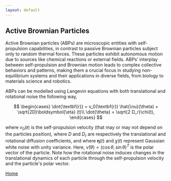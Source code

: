 ```yaml
---
layout: default
---
```


## Active Brownian Particles

Active Brownian particles (ABPs) are microscopic entities with self-propulsion capabilities, in contrast to passive
Brownian particles subject only to random thermal forces. These particles exhibit autonomous motion due to
sources like chemical reactions or external fields. ABPs’ interplay between self-propulsion and Brownian motion
leads to complex collective behaviors and patterns, making them a crucial focus in studying non-equilibrium systems and their applications in diverse fields, from biology to materials science and robotics.

ABPs can be modelled using Langevin equations with both translational and rotational noise the following way, 

$$
\begin{cases}
  \dot{\textbf{r}} = v_0(\textbf{r}) \hat{\nu}(\theta) + \sqrt{2D}\boldsymbol{\eta} (t)\\
  \dot{\theta} = \sqrt{2 D_r}\chi(t),
\end{cases}
$$

where $`v_0(\textbf{r})`$ is the self-propulsion velocity (that may or may not depend on the particles position), where $`D`$ and $`D_r`$ are respectively the translational and rotational diffusion coefficients, and where $`\boldsymbol{\eta}(t)`$ and $\chi(t)$ represent Gaussian white noise with unity variance. Here, $`\hat{\nu}(\theta) = (\cos \theta, \sin \theta)^T`$ is the polar vector of the particle. Note how the rotational noise induces changes in the translational dynamics of each particle through the self-propulsion velocity and the particle's polar vector.


[Home](/adriagarces.github.io/)
